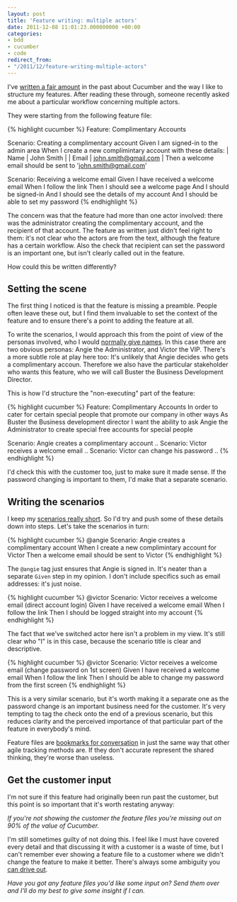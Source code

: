 ```yaml
---
layout: post
title: 'Feature writing: multiple actors'
date: 2011-12-08 11:01:23.000000000 +00:00
categories:
- bdd
- cucumber
- code
redirect_from:
- "/2011/12/feature-writing-multiple-actors"
---
```

I've [written a fair amount](/tag/cucumber) in the past about Cucumber and the way I like to structure my features. After reading these through, someone recently asked me about a particular workflow concerning multiple actors.

They were starting from the following feature file:

{% highlight cucumber %}
Feature: Complimentary Accounts

Scenario: Creating a complimentary account
  Given I am signed-in to the admin area
  When I create a new complimintary account with these details:
    | Name  | John Smith           |
    | Email | john.smith@gmail.com |
  Then a welcome email should be sent to 'john.smith@gmail.com'

Scenario: Receiving a welcome email
  Given I have received a welcome email
  When I follow the link
  Then I should see a welcome page
  And I should be signed-in
  And I should see the details of my account
  And I should be able to set my password
{% endhighlight %}

The concern was that the feature had more than one actor involved: there was the administrator creating the complimentary account, and the recipient of that account. The feature as written just didn't feel right to them: it's not clear who the actors are from the text, although the feature has a certain workflow. Also the check that recipient can set the password is an important one, but isn't clearly called out in the feature.

How could this be written differently?

## Setting the scene

The first thing I noticed is that the feature is missing a preamble. People often leave these out, but I find them invaluable to set the context of the feature and to ensure there's a point to adding the feature at all.

To write the scenarios, I would approach this from the point of view of the personas involved, who I would [normally give names](/2011/04/cucumbers-with-personality). In this case there are two obvious personas: Angie the Administrator, and Victor the VIP. There's a more subtle role at play here too: It's unlikely that Angie decides who gets a complimentary accoun. Therefore we also have the particular stakeholder who wants this feature, who we will call Buster the Business Development Director.

This is how I'd structure the "non-executing" part of the feature:

{% highlight cucumber %}
Feature: Complimentary Accounts
  In order to cater for certain special people that promote our
    company in other ways
  As Buster the Business development director
  I want the ability to ask Angie the Administrator to create
    special free accounts for special people

  Scenario: Angie creates a complimentary account
    ..
  Scenario: Victor receives a welcome email
    ..
  Scenario: Victor can change his password
    ..
{% endhighlight %}

I'd check this with the customer too, just to make sure it made sense. If the password changing is important to them, I'd make that a separate scenario.

## Writing the scenarios

I keep my [scenarios really short](/2011/09/layers-of-abstraction-writing-great-cucumber-code). So I'd try and push some of these details down into steps. Let's take the scenarios in turn:

{% highlight cucumber %}
@angie
Scenario: Angie creates a complimentary account
  When I create a new complimintary account for Victor
  Then a welcome email should be sent to Victor
{% endhighlight %}

The `@angie` tag just ensures that Angie is signed in. It's neater than a separate `Given` step in my opinion. I don't include specifics such as email addresses: it's just noise.

{% highlight cucumber %}
@victor
Scenario: Victor receives a welcome email (direct account login)
  Given I have received a welcome email
  When I follow the link
  Then I should be logged straight into my account
{% endhighlight %}

The fact that we've switched actor here isn't a problem in my view. It's still clear who "I" is in this case, because the scenario title is clear and descriptive.

{% highlight cucumber %}
@victor
Scenario: Victor receives a welcome email (change password on 1st screen)
  Given I have received a welcome email
  When I follow the link
  Then I should be able to change my password from the first screen
{% endhighlight %}

This is a very similar scenario, but it's worth making it a separate one as the password change is an important business need for the customer. It's very tempting to tag the check onto the end of a previous scenario, but this reduces clarity and the perceived importance of that particular part of the feature in everybody's mind.

Feature files are [bookmarks for conversation](/2010/02/the-story-card-is-not-the-story) in just the same way that other agile tracking methods are. If they don't accurate represent the shared thinking, they're worse than useless.

## Get the customer input

I'm not sure if this feature had originally been run past the customer, but this point is so important that it's worth restating anyway:

*If you're not showing the customer the feature files you're missing out on 90% of the value of Cucumber.*

I'm still sometimes guilty of not doing this. I feel like I must have covered every detail and that discussing it with a customer is a waste of time, but I can't remember ever showing a feature file to a customer where we didn't change the feature to make it better. There's always some ambiguity you [can drive out](/2010/01/driving-out-feature-ambiguity).

<p><i>Have you got any feature files you'd like some input on? Send them over and I'll do my best to give some insight if I can.</i></p>

